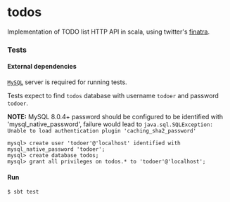 # todos

Implementation of TODO list HTTP API in scala, using twitter's
[finatra](https://twitter.github.io/finatra/).

### Tests
#### External dependencies
[`MySQL`](https://www.mysql.com/) server is required for running tests.

Tests expect to find `todos` database with username `todoer` and
password `todoer`.

**NOTE:** MySQL 8.0.4+ password should be configured to be identified with
'mysql_native_password', failure would lead to
`java.sql.SQLException: Unable to load authentication plugin 'caching_sha2_password'`
```mysql
mysql> create user 'todoer'@'localhost' identified with mysql_native_password 'todoer';
mysql> create database todos;
mysql> grant all privileges on todos.* to 'todoer'@'localhost';
```

#### Run
```bash
$ sbt test
```
